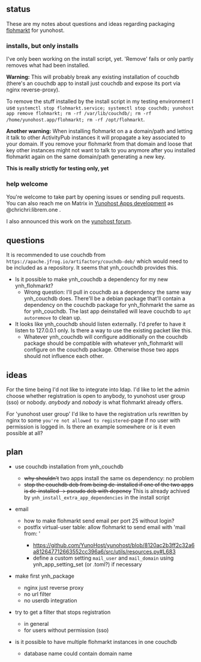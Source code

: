 ## status

These are my notes about questions and ideas regarding packaging [flohmarkt](https://codeberg.org/flohmarkt/flohmarkt) for yunohost.

### installs, but only installs

I've only been working on the install script, yet. 'Remove' fails or only partly removes what had been installed.

**Warning:** This will probably break any existing installation of couchdb (there's an couchdb app to install just couchdb and expose its port via nginx reverse-proxy).

To remove the stuff installed by the install script in my testing environment I use `systemctl stop flohmarkt.service; systemctl stop couchdb; yunohost app remove flohmarkt; rm -rf /var/lib/couchdb/; rm -rf /home/yunohost.app/flohmarkt; rm -rf /opt/flohmarkt`.

**Another warning:** When installing flohmarkt on a a domain/path and letting it talk to other ActivityPub instances it will propagate a key associated to your domain. If you remove your flohmarkt from that domain and loose that key other instances might not want to talk to you anymore after you installed flohmarkt again on the same domain/path generating a new key.

**This is really strictly for testing only, yet**

### help welcome

You're welcome to take part by opening issues or sending pull requests. You can also reach me on Matrix in [Yunohost Apps development](https://matrix.to/#/%23yunohost-apps:matrix.org) as @chrichri:librem.one .

I also announced this work on the [yunohost forum](https://forum.yunohost.org/t/ynh-flohmarkt-flohmarkt-as-an-app-for-yunohost/28455?u=chrichri).

## questions

It is recommended to use couchdb from `https://apache.jfrog.io/artifactory/couchdb-deb/` which would need to be included as a repository. It seems that ynh_couchdb provides this.

* Is  it possible to make ynh_couchdb a dependency for my new ynh_flohmarkt?
  * Wrong question: I'll pull in couchdb as a dependency the same way ynh_couchdb does. There'll be a debian package that'll contain a dependency on the couchdb package for ynh_flohmarkt the same as for ynh_couchdb. The last app deinstalled will leave couchdb to `apt autoremove` to clean up.
* It looks like ynh_couchdb should listen externally. I'd prefer to have it listen to 127.0.0.1 only. Is there a way to use the existing packet like this.
  * Whatever ynh_couchdb will configure additionally on the couchdb package should be compatible with whatever ynh_flohmarkt will configure on the couchdb package. Otherwise those two apps should not influence each other.

## ideas

For the time being I'd not like to integrate into ldap. I'd like to let the admin choose whether registration is open to anybody, to yunohost user group (sso) or nobody. _anybody_ and _nobody_ is what flohmarkt already offers.

For 'yunohost user group' I'd like to have the registration urls rewritten by nginx to some `you're not allowed to registered`-page if no user with permission is logged in. Is there an example somewhere or is it even possible at all?

## plan

* use couchdb installation from ynh_couchdb 
  * ~~why shouldn't~~ two apps install the same os dependency: no problem
  * ~~stop the couchdb deb from being de-installed if one of the two apps is de-installed → pseudo deb with depency~~ This is already achived by `ynh_install_extra_app_dependencies` in the install script
  

* email
  * how to make flohmarkt send email per port 25 without login?
  * postfix virtual-user table: allow flohmarkt to send email with 'mail from: <flohmarkt-email>'
    * https://github.com/YunoHost/yunohost/blob/8120ac2b3ff2c32a6a812647712663552cc396a6/src/utils/resources.py#L683
    * define a custom setting `mail_user` and `mail_domain` using ynh_app_setting_set (or .toml?) if necessary

* make first ynh_package
  * nginx just reverse proxy
  * no url filter
  * no userdb integration

* try to get a filter that stops registration
  * in general
  * for users without permission (sso)

* is it possible to have multiple flohmarkt instances in one couchdb
  * database name could contain domain name
